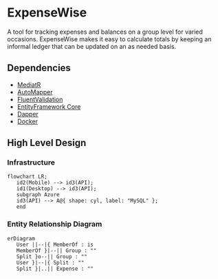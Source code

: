 # ExpenseWise

A tool for tracking expenses and balances on a group level for varied occasions. ExpenseWise makes it easy to calculate totals by keeping an informal ledger that can be updated on an as needed basis. 

## Dependencies

- [MediatR](https://github.com/jbogard/MediatR/)
- [AutoMapper](https://docs.automapper.org/en/stable/Getting-started.html)
- [FluentValidation](https://docs.fluentvalidation.net/en/latest/)
- [EntityFramework Core](https://learn.microsoft.com/en-us/ef/core/get-started/overview/first-app?tabs=netcore-cli)
- [Dapper](https://github.com/DapperLib/Dapper/)
- [Docker](https://www.docker.com/support/)

## High Level Design 
### Infrastructure
```mermaid
flowchart LR;
   id2(Mobile) --> id3(API);
   id1(Desktop) --> id3(API);
   subgraph Azure
   id3(API) --> A@{ shape: cyl, label: "MySQL" };
   end
```

### Entity Relationship Diagram
```mermaid
erDiagram
   User ||--|{ MemberOf : is
   MemberOf }|--|| Group : ""
   Split }o--|| Group : ""
   User }|--|{ Split : ""
   Split }|..|| Expense : ""
```

